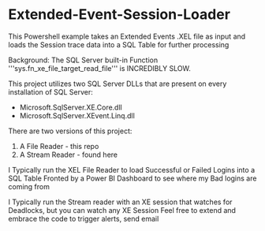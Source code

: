 # Extended-Event-Session-Loader
This Powershell example takes an Extended Events .XEL file as input and loads the Session trace data into a SQL Table for further processing

Background:
The SQL Server built-in Function '''sys.fn_xe_file_target_read_file''' is INCREDIBLY SLOW.

This project utilizes two SQL Server DLLs that are present on every installation of SQL Server:
* Microsoft.SqlServer.XE.Core.dll
* Microsoft.SqlServer.XEvent.Linq.dll

There are two versions of this project:
1) A File Reader - this repo
2) A Stream Reader - found here

I Typically run the XEL File Reader to load Successful or Failed Logins into a SQL Table Fronted by a Power BI Dashboard to see where my Bad logins are coming from

I Typically run the Stream reader with an XE session that watches for Deadlocks, but you can watch any XE Session
Feel free to extend and embrace the code to trigger alerts, send email 
